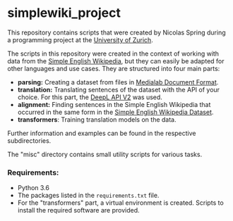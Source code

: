 # simplewiki_project

This repository contains scripts that were created by Nicolas Spring during a programming project at the [University of Zurich](https://www.uzh.ch/en.html).

The scripts in this repository were created in the context of working with data from the [Simple English Wikipedia](https://simple.wikipedia.org/wiki/Main_Page), but they can easily be adapted for other languages and use cases. They are structured into four main parts:

- **parsing:** Creating a dataset from files in [Medialab Document Format](http://medialab.di.unipi.it/wiki/Document_Format).
- **translation:** Translating sentences of the dataset with the API of your choice. For this part, the [DeepL API V2](https://www.deepl.com/docs-api/accessing-the-api/api-versions) was used.
- **alignment:** Finding sentences in the Simple English Wikipedia that occurred in the same form in the [Simple English Wikipedia Dataset](http://ssli.ee.washington.edu/tial/projects/simplification/).
- **transformers**: Training translation models on the data.

Further information and examples can be found in the respective subdirectories.

The "misc" directory contains small utility scripts for various tasks.

### Requirements:

- Python 3.6
- The packages listed in the `requirements.txt` file.
- For the "transformers" part, a virtual environment is created. Scripts to install the required software are provided.

